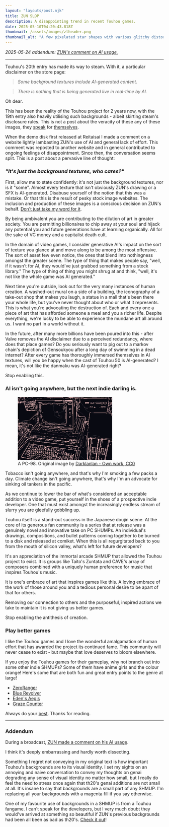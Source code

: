```yaml
---
layout: "layouts/post.njk"
title: ZUN SLOP
description: A disappointing trend in recent Touhou games.
date: 2025-05-10T04:20:43.818Z
thumbnail: /assets/images/zlheader.png
thumbnail_alt: "A few pixelated star shapes with various glitchy distortions applied to them. They appear to bleed off the right edge of the image."
---
```


_2025-05-24 addendum: [ZUN's comment on AI usage.](#addendum)_

---

Touhou's 20th entry has made its way to steam. With it, a particular disclaimer on the store page:

> _Some background textures include Al-generated content._

> _There is nothing that is being generated live in real-time by Al._

Oh dear.

This has been the reality of the Touhou project for 2 years now, with the 19th entry also heavily utilising such backgrounds - albeit skirting steam's disclosure rules. This is not a post about the veracity of these any of these images, they [speak](https://imgur.com/a/xq8mm5i) for [themselves](https://imgur.com/a/zY7KhSj).

When the demo disk first released at Reitaisai I made a comment on a website lightly lambasting ZUN's use of AI and general lack of effort.
This comment was reposted to another website and in general contributed to ongoing feelings of disappointment. Since then,
the conversation seems split. This is a post about a pervasive line of thought:

### _"It's just the background textures, who cares?"_

First, allow me to state confidently: it's not just the background textures, nor is it "some". Almost every texture that isn't obviously ZUN's drawing or a SFX is AI-generated. Disabuse yourself of the notion that this was a mistake. Or that this is the result of pesky stock image websites. The inclusion and production of these images is a conscious decision on ZUN's behalf. [Don't just take my word for it](https://bsky.app/profile/richardeffendi.bsky.social/post/3lotbwg4hvs2c).

By being ambivalent you are contributing to the dilution of art in greater society. You are permitting billionaires to chip away at your soul and hijack any potential you and future generations have at learning organically. All for the sake of VC money and a capitalist death cult.

In the domain of video games, I consider generative AI's impact on the sort of texture you glance at and move along to be among the most offensive. The sort of asset few even notice, the ones that blend into nothingness amongst the greater scene. The type of thing that makes people say, "well, if it wasn't for AI, they would've just grabbed something from a stock library." The type of thing of thing you might shrug at and think, "well, it's not like the whole game was AI generated."

Next time you're outside, look out for the very many instances of human creation. A washed-out mural on a side of a building, the iconography of a take-out shop that makes you laugh, a statue in a mall that's been there your whole life, but you've never thought about who or what it represents. This is what you're advocating the destruction of. Each and every one a piece of art that has afforded someone a meal and you a richer life. Despite everything, we're lucky to be able to experience the mundane art all around us. I want no part in a world without it.

In the future, after many more billions have been poured into this - after Valve removes the AI disclaimer due to a perceived redundancy, where does that place games? Do you seriously want to pig out to a markov chain's depiction of Gensoukyou after a long day of swimming in a dead internet? After every game has thoroughly immersed themselves in AI textures, will you be happy when the cast of Touhou 50 is AI-generated? I mean, it's not like the danmaku was AI-generated right?

Stop enabling this.

### AI isn't going anywhere, but the next indie darling is.

<figure>
    <img src="/assets/images/pc98.png" alt="A crudely edited picture of a PC-98" />
    <figcaption> A PC-98. Original image by <a href="https://commons.wikimedia.org/w/index.php?curid=148645099"> Darklanlan - Own work, CC0</a> </figcaption>
</figure>

Tobacco isn't going anywhere, and that's why I'm smoking a few packs a day. Climate change isn't going anywhere, that's why I'm an advocate for sinking oil tankers in the pacific.

As we continue to lower the bar of what's considered an acceptable addition to a video game, put yourself in the shoes of a prospective indie developer. One that must exist amongst the increasingly endless stream of slurry you are gleefully gobbling up.

Touhou itself is a stand-out success in the Japanese doujin scene. At the core of its generous fan community is a series that at release was a genuinely novel and innovative take on PC SHUMPs. An individual's drawings, compositions, and bullet patterns coming together to be burned to a disk and released at comiket. When this is all regurgitated back to you from the mouth of silicon valley, what's left for future developers?

It's an appreciation of the immortal arcade SHMUP that allowed the Touhou project to exist. It is groups like Taito's Zuntata and CAVE's array of composers combined with a uniquely human preference for music that inspires Touhou's music.

It is one's embrace of art that inspires games like this. A loving embrace of the work of those around you and a tedious personal desire to be apart of that for others.

Removing our connection to others and the purposeful, inspired actions we take to maintain it is not giving us better games.

Stop enabling the antithesis of creation.

### Play better games

I like the Touhou games and I love the wonderful amalgamation of human effort that has awarded the project its continued fame. This community will never cease to exist - but maybe that love deserves to bloom elsewhere.

If you enjoy the Touhou games for their gameplay, why not branch out into some other indie SHMUPs? Some of them have anime girls and the colour orange! Here's some that are both fun and great entry points to the genre at large!

- [ZeroRanger](https://system-erasure.itch.io/zeroranger)
- [Blue Revolver](https://stellarcircle.itch.io/blue-revolver)
- [Eden's Aegis](https://xxgameroom.itch.io/edens-aegis)
- [Graze Counter](https://store.steampowered.com/app/1486440/Graze_Counter_GM/)

Always do your [best](https://protomartyr.bandcamp.com/track/half-sister). Thanks for reading.

---

<span id="addendum">

### Addendum

</span>

During a broadcast, [ZUN made a comment on his AI usage](https://bsky.app/profile/richardeffendi.bsky.social/post/3lpwdjmfnik2p).

I think it's deeply embarrassing and hardly worth dissecting.

Something I regret not conveying in my original text is how important Touhou's backgrounds are to its visual identity. I set my sights on an annoying and naive conversation to convey my thoughts on genai degrading any sense of visual identity no matter how small, but I really do feel the need to stress once again that th20's genai additions are not small at all. It's insane to say that backgrounds are a small part of any SHMUP. I'm replacing all your backgrounds with a magenta fill if you say otherwise.

One of my favourite use of backgrounds in a SHMUP is from a Touhou fangame. I can't speak for the developers, but I very much doubt they would've arrived at something so beautiful if ZUN's previous backgrounds had been all been as bad as th20's. [Check it out](https://store.steampowered.com/app/3138090/__Forlorn_Souls_of_Wicked_Past/)!
